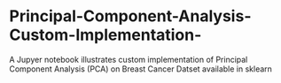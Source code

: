 # Principal-Component-Analysis-Custom-Implementation-
A Jupyer notebook illustrates custom implementation of Principal Component Analysis (PCA) on Breast Cancer Datset available in sklearn
